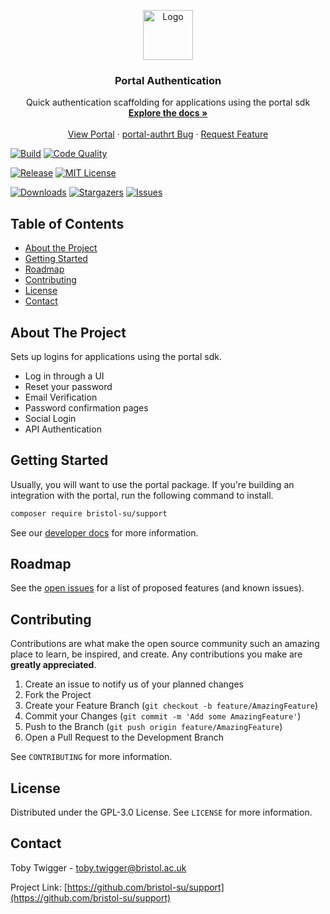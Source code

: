 <p align="center">
  <a href="https://github.com/bristol-su/portal-auth">
    <img src="https://s3.eu-west-2.amazonaws.com/bristol-su-static-bucket/committee-portal/su-logo.jpg" alt="Logo" width="80" height="80">
  </a>

  <h3 align="center">Portal Authentication</h3>

  <p align="center">
    Quick authentication scaffolding for applications using the portal sdk
    <br />
    <a href="https://docs.bristolsustaging.co.uk"><strong>Explore the docs »</strong></a>
    <br />
    <br />
    <a href="https://github.com/bristol-su/portal">View Portal</a>
    ·
    <a href="https://github.com/bristol-su/support/issues/new?template=bug_portal-authrt.md">portal-authrt Bug</a>
    ·
    <a href="https://github.com/bristol-su/support/issues/new?template=feature_request.md">Request Feature</a>
  </p>
</p>

<!-- PROJECT SHIELDS -->
<!--
*** I'm using markdown "reference style" links for readability.
*** Reference links are enclosed in brackets [ ] instead of parentheses ( ).
*** See the bottom of this document for the declaration of the reference variables
*** for contributors-url, forks-url, etc. This is an optional, concise syntax you may use.
*** https://www.markdownguide.org/basic-syntax/#reference-style-links
-->

[![Build][build-status-shield]][build-status-url]
[![Code Quality][code-quality-shield]][code-quality-url]
<!-- [![Coverage][coverage-shield]][coverage-url] -->
[![Release][release-shield]][release-url]
[![MIT License][license-shield]][license-url]

[![Downloads][downloads-shield]][downloads-url]
[![Stargazers][stars-shield]][stars-url]
[![Issues][issues-shield]][issues-url]

<!-- TABLE OF CONTENTS -->
## Table of Contents

* [About the Project](#about-the-project)
* [Getting Started](#getting-started)
* [Roadmap](#roadmap)
* [Contributing](#contributing)
* [License](#license)
* [Contact](#contact)


## About The Project

Sets up logins for applications using the portal sdk. 

- Log in through a UI
- Reset your password
- Email Verification
- Password confirmation pages
- Social Login
- API Authentication

## Getting Started

Usually, you will want to use the portal package. If you're building an integration with the portal, run the following command to install.

```sh
composer require bristol-su/support
```

See our [developer docs](https://docs.bristolsustaging.co.uk/books/module-development) for more information.

<!-- ROADMAP -->
## Roadmap

See the [open issues](https://github.com/bristol-su/support/issues) for a list of proposed features (and known issues).


<!-- CONTRIBUTING -->
## Contributing

Contributions are what make the open source community such an amazing place to learn, be inspired, and create. Any contributions you make are **greatly appreciated**.

1. Create an issue to notify us of your planned changes
2. Fork the Project
3. Create your Feature Branch (`git checkout -b feature/AmazingFeature`)
4. Commit your Changes (`git commit -m 'Add some AmazingFeature'`)
5. Push to the Branch (`git push origin feature/AmazingFeature`)
6. Open a Pull Request to the Development Branch

See `CONTRIBUTING` for more information.

<!-- LICENSE -->
## License

Distributed under the GPL-3.0 License. See `LICENSE` for more information.



<!-- CONTACT -->
## Contact

Toby Twigger - [toby.twigger@bristol.ac.uk](mailto:toby.twigger@bristol.ac.uk)

Project Link: [https://github.com/bristol-su/support](https://github.com/bristol-su/support)




<!-- MARKDOWN LINKS & IMAGES -->
<!-- https://www.markdownguide.org/basic-syntax/#reference-style-links -->
[release-shield]: https://img.shields.io/packagist/v/bristol-su/support?include_prereleases&style=for-the-badge
[release-url]: https://github.com/bristol-su/support
[coverage-shield]: https://img.shields.io/scrutinizer/coverage/g/bristol-su/support/master?style=for-the-badge
[coverage-url]: https://scrutinizer-ci.com/g/bristol-su/support/build-status/masterhttps://github.com/bristol-su/support
[build-status-shield]: https://img.shields.io/scrutinizer/build/g/bristol-su/support/master?style=for-the-badge
[build-status-url]: https://scrutinizer-ci.com/g/bristol-su/support/build-status/master
[downloads-shield]: https://img.shields.io/packagist/dt/bristol-su/support?style=for-the-badge
[downloads-url]: https://packagist.org/packages/bristol-su/support
[code-quality-shield]: https://img.shields.io/scrutinizer/quality/g/bristol-su/support/master?style=for-the-badge
[code-quality-url]: https://scrutinizer-ci.com/g/bristol-su/support/?branch=master
[stars-shield]: https://img.shields.io/github/stars/bristol-su/support?style=for-the-badge
[stars-url]: https://github.com/bristol-su/support/stargazers
[issues-shield]: https://img.shields.io/github/issues/bristol-su/support?style=for-the-badge
[issues-url]: https://github.com/bristol-su/support/issues
[license-shield]: https://img.shields.io/github/license/bristol-su/support?style=for-the-badge
[license-url]: https://github.com/bristol-su/support/blob/master/LICENCE.md
